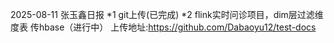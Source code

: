 2025-08-11 张玉鑫日报
*1 git上传(已完成)
*2 flink实时问诊项目，dim层过滤维度表 传hbase（进行中）
上传地址:https://github.com/Dabaoyu12/test-docs
